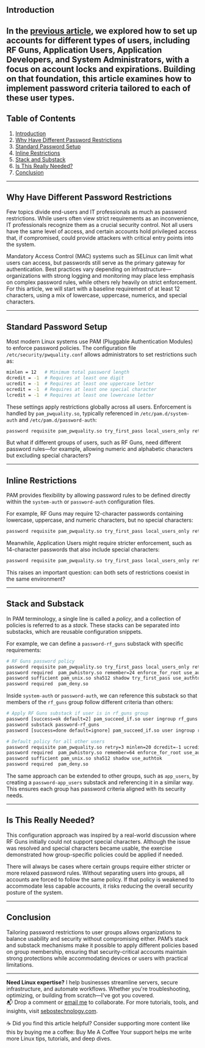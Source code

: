 ## Introduction

In the [previous article](https://richard-sebos.github.io/sebostechnology/posts/Users-Tiers/), we explored how to set up accounts for different types of users, including RF Guns, Application Users, Application Developers, and System Administrators, with a focus on account locks and expirations. Building on that foundation, this article examines how to implement password criteria tailored to each of these user types.
---

## Table of Contents

1. [Introduction](#introduction)
2. [Why Have Different Password Restrictions](#why-have-different-password-restrictions)
3. [Standard Password Setup](#standard-password-setup)
4. [Inline Restrictions](#inline-restrictions)
5. [Stack and Substack](#stack-and-substack)
6. [Is This Really Needed?](#is-this-really-needed)
7. [Conclusion](#conclusion)


---

## Why Have Different Password Restrictions

Few topics divide end-users and IT professionals as much as password restrictions. While users often view strict requirements as an inconvenience, IT professionals recognize them as a crucial security control. Not all users have the same level of access, and certain accounts hold privileged access that, if compromised, could provide attackers with critical entry points into the system.

Mandatory Access Control (MAC) systems such as SELinux can limit what users can access, but passwords still serve as the primary gateway for authentication. Best practices vary depending on infrastructure—organizations with strong logging and monitoring may place less emphasis on complex password rules, while others rely heavily on strict enforcement. For this article, we will start with a baseline requirement of at least 12 characters, using a mix of lowercase, uppercase, numerics, and special characters.

---

## Standard Password Setup

Most modern Linux systems use PAM (Pluggable Authentication Modules) to enforce password policies. The configuration file `/etc/security/pwquality.conf` allows administrators to set restrictions such as:

```bash
minlen = 12   # Minimum total password length
dcredit = -1  # Requires at least one digit
ucredit = -1  # Requires at least one uppercase letter
ocredit = -1  # Requires at least one special character
lcredit = -1  # Requires at least one lowercase letter
```

These settings apply restrictions globally across all users. Enforcement is handled by `pam_pwquality.so`, typically referenced in `/etc/pam.d/system-auth` and `/etc/pam.d/password-auth`:

```bash
password requisite pam_pwquality.so try_first_pass local_users_only retry=3 authtok_type=
```

But what if different groups of users, such as RF Guns, need different password rules—for example, allowing numeric and alphabetic characters but excluding special characters?

---

## Inline Restrictions

PAM provides flexibility by allowing password rules to be defined directly within the `system-auth` or `password-auth` configuration files.

For example, RF Guns may require 12-character passwords containing lowercase, uppercase, and numeric characters, but no special characters:

```bash
password requisite pam_pwquality.so try_first_pass local_users_only retry=3 minlen=12 dcredit=-1 ucredit=-1 lcredit=-1
```

Meanwhile, Application Users might require stricter enforcement, such as 14-character passwords that also include special characters:

```bash
password requisite pam_pwquality.so try_first_pass local_users_only retry=3 minlen=14 dcredit=-1 ocredit=-1 ucredit=-1 lcredit=-1
```

This raises an important question: can both sets of restrictions coexist in the same environment?

---

## Stack and Substack

In PAM terminology, a single line is called a *policy*, and a collection of policies is referred to as a *stack*. These stacks can be separated into substacks, which are reusable configuration snippets.

For example, we can define a `password-rf_guns` substack with specific requirements:

```bash
# RF Guns password policy
password requisite pam_pwquality.so try_first_pass local_users_only retry=3 minlen=12 dcredit=-1 ucredit=-1 lcredit=-1 enforce_for_root
password required  pam_pwhistory.so remember=24 enforce_for_root use_authtok
password sufficient pam_unix.so sha512 shadow try_first_pass use_authtok
password required  pam_deny.so
```

Inside `system-auth` or `password-auth`, we can reference this substack so that members of the `rf_guns` group follow different criteria than others:

```bash
# Apply RF Guns substack if user is in rf_guns group
password [success=ok default=2] pam_succeed_if.so user ingroup rf_guns
password substack password-rf_guns
password [success=done default=ignore] pam_succeed_if.so user ingroup rf_guns

# Default policy for all other users
password requisite pam_pwquality.so retry=3 minlen=20 dcredit=-1 ucredit=-1 lcredit=-1 ocredit=-1 difok=5 enforce_for_root
password required  pam_pwhistory.so remember=64 enforce_for_root use_authtok
password sufficient pam_unix.so sha512 shadow use_authtok
password required  pam_deny.so
```

The same approach can be extended to other groups, such as `app_users`, by creating a `password-app_users` substack and referencing it in a similar way. This ensures each group has password criteria aligned with its security needs.

---

## Is This Really Needed?

This configuration approach was inspired by a real-world discussion where RF Guns initially could not support special characters. Although the issue was resolved and special characters became usable, the exercise demonstrated how group-specific policies could be applied if needed.

There will always be cases where certain groups require either stricter or more relaxed password rules. Without separating users into groups, all accounts are forced to follow the same policy. If that policy is weakened to accommodate less capable accounts, it risks reducing the overall security posture of the system.

---

## Conclusion

Tailoring password restrictions to user groups allows organizations to balance usability and security without compromising either. PAM’s stack and substack mechanisms make it possible to apply different policies based on group membership, ensuring that security-critical accounts maintain strong protections while accommodating devices or users with practical limitations.

---
**Need Linux expertise?** I help businesses streamline servers, secure infrastructure, and automate workflows. Whether you're troubleshooting, optimizing, or building from scratch—I've got you covered.  
📬 Drop a comment or [email me](mailto:info@sebostechnology.com) to collaborate. For more tutorials, tools, and insights, visit [sebostechnology.com](https://sebostechnology.com).

☕ Did you find this article helpful?
Consider supporting more content like this by buying me a coffee:
Buy Me A Coffee
Your support helps me write more Linux tips, tutorials, and deep dives.
